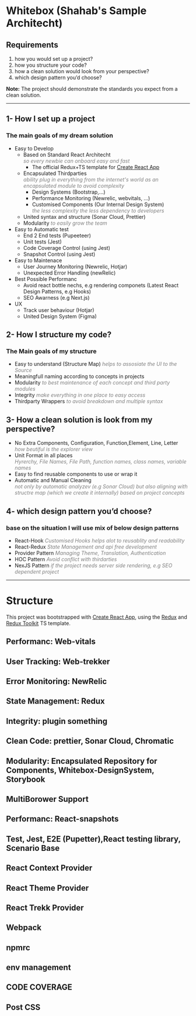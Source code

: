 <style>
    em
    {
        color:gray;
    }
</style>

# Whitebox (Shahab's Sample Architecht)



## Requirements
<ol>
    <li>
        how you would set up a project?
    </li>
    <li>how you structure your code?</li>
    <li>how a clean solution would look from your perspective?</li>
    <li>which design pattern you’d choose?</li>
</ol>
<strong>Note:</strong> The project should demonstrate the standards you expect from a clean solution. 
<hr/>

## 1- How I set up a project
### The main goals of my dream solution
<ul>
    <li>Easy to Develop
        <ul>
            <li>
                Based on Standard React Architecht <br><em> so every newbie can onboard easy and fast</em>
                <ul>
                    <li>
                        The official Redux+TS template for <a href="https://github.com/facebook/create-react-app" >Create React App </a>
                    </li>
                </ul>
            </li>
            <li>
                Encapsulated Thirdparties  <br><em>ability plug in everything from the internet's world as an encapsulated module to avoid complexity</em>
                 <ul>
                    <li>
                        Design Systems (Bootstrap,...)
                    </li>
                    <li>
                        Performance Monitoring (Newrelic, webvitals, ...)
                    </li>
                     <li>
                        Customised Components (Our Internal Design System)<br><em>the less complexity the less dependency to developers</em>
                    </li>
                </ul>
            </li>
            <li>
                United syntax and structure (Sonar Cloud, Prettier)
            </li>
            <li>Modularity <em>to easily grow the team</em></li>
        </ul>
    </li>
    <li>Easy to Automatic test
        <ul>
            <li>
                End 2 End tests (Pupeeteer)
            </li>
            <li>
                Unit tests (Jest)
            </li>
            <li>
                Code Coverage Control (using Jest)
            </li>
            <li>
                Snapshot Control (using Jest)
            </li>
        </ul>
    </li>
    <li>Easy to Maintenace
        <ul>
            <li>
                User Journey Monitoring (Newrelic, Hotjar)
            </li>
            <li>
                Unexpected Error Handling (newRelic)
            </li>
        </ul>
    </li>
    <li>Best Possible Performanc
        <ul>
            <li>
                Avoid react bottle nechs, e.g rendering componets (Latest React Design Patterns, e.g Hooks)
            </li>
            <li>
                SEO Awarness (e.g Next.js)
            </li>
        </ul>
    </li>
    <li>UX 
        <ul>
            <li>
                Track user behaviour (Hotjar)
            </li>
            <li>
                United Design System (Figma)
            </li>
        </ul>
    </li>
</ul> 

## 2- How I structure my code?
### The Main goals of my structure
<ul>
    <li>
        Easy to understand (Structure Map) <em>helps to assosiate the UI to the Source</em>
    </li>
    <li>
        Meaningfull naming according to concepts in projects
    </li>
    <li>
        Modularity <em>to best maintenance of each concept and third party modules</em>
    </li>
    <li>
        Integrity  <em>make everything in one place to easy access </em>
    </li>
    <li>
        Thirdparty Wrappers <em>to avoid breakdown and multiple syntax</em>
    </li>
</ul>

## 3- How a clean solution is look from my perspective?
<ul>
    <li>
        No Extra Components, Configuration, Function,Element, Line, Letter
        <br><em>how beutiful is the explorer view</em>
    </li>
     <li>
        Unit Format in all places <br><em> Hyrerchy, File Names, File Path, function names, class names, variable names</em>
    </li>
    <li>
        Easy to find reusable components to use or wrap it
    </li>
    <li>
        Automatic and Manual Cleaning <br><em> not only by automatic analyzev (e.g Sonar Cloud) but also aligning with structre map (which we create it internally) based on project concepts</em>
    </li>
</ul>

## 4- which design pattern you’d choose?
### base on the situation I will use mix of below design patterns
<ul>
    <li>
        React-Hook <em>Customised Hooks helps alot to reusablity and readability </em>
    </li>
    <li>
        React-Redux <em>State Management and api free development</em>
    </li>
    <li>
        Provider Pattern <em>Managing Theme, Translation, Authentication</em>
    </li>
     <li>
        HOC Pattern <em>Avoid conflict with thirdarties</em>
    </li>
    <li>
        NexJS Pattern <em>if the project needs server side rendering, e.g SEO dependent project</em>
    </li>
</ul>
<hr>

# Structure 
This project was bootstrapped with [Create React App](https://github.com/facebook/create-react-app), using the [Redux](https://redux.js.org/) and [Redux Toolkit](https://redux-toolkit.js.org/) TS template.

## Performanc: Web-vitals
## User Tracking: Web-trekker
## Error Monitoring: NewRelic
## State Management: Redux
## Integrity: plugin something
## Clean Code: prettier, Sonar Cloud, Chromatic
## Modularity: Encapsulated Repository for Components, Whitebox-DesignSystem, Storybook
## MultiBorower Support
## Performanc: React-snapshots
## Test, Jest, E2E (Pupetter),React testing library, Scenario Base
## React Context Provider
## React Theme Provider
## React Trekk Provider
## Webpack
## npmrc
## env management
## CODE COVERAGE
## Post CSS